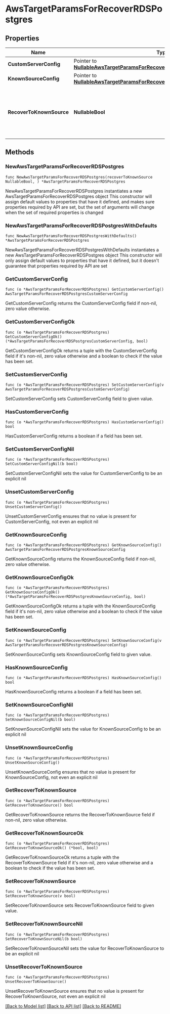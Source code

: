 # AwsTargetParamsForRecoverRDSPostgres

## Properties

Name | Type | Description | Notes
------------ | ------------- | ------------- | -------------
**CustomServerConfig** | Pointer to [**NullableAwsTargetParamsForRecoverRDSPostgresCustomServerConfig**](AwsTargetParamsForRecoverRDSPostgresCustomServerConfig.md) |  | [optional] 
**KnownSourceConfig** | Pointer to [**NullableAwsTargetParamsForRecoverRDSPostgresKnownSourceConfig**](AwsTargetParamsForRecoverRDSPostgresKnownSourceConfig.md) |  | [optional] 
**RecoverToKnownSource** | **NullableBool** | Specifies whether the recovery should be performed to a known or a custom target. | 

## Methods

### NewAwsTargetParamsForRecoverRDSPostgres

`func NewAwsTargetParamsForRecoverRDSPostgres(recoverToKnownSource NullableBool, ) *AwsTargetParamsForRecoverRDSPostgres`

NewAwsTargetParamsForRecoverRDSPostgres instantiates a new AwsTargetParamsForRecoverRDSPostgres object
This constructor will assign default values to properties that have it defined,
and makes sure properties required by API are set, but the set of arguments
will change when the set of required properties is changed

### NewAwsTargetParamsForRecoverRDSPostgresWithDefaults

`func NewAwsTargetParamsForRecoverRDSPostgresWithDefaults() *AwsTargetParamsForRecoverRDSPostgres`

NewAwsTargetParamsForRecoverRDSPostgresWithDefaults instantiates a new AwsTargetParamsForRecoverRDSPostgres object
This constructor will only assign default values to properties that have it defined,
but it doesn't guarantee that properties required by API are set

### GetCustomServerConfig

`func (o *AwsTargetParamsForRecoverRDSPostgres) GetCustomServerConfig() AwsTargetParamsForRecoverRDSPostgresCustomServerConfig`

GetCustomServerConfig returns the CustomServerConfig field if non-nil, zero value otherwise.

### GetCustomServerConfigOk

`func (o *AwsTargetParamsForRecoverRDSPostgres) GetCustomServerConfigOk() (*AwsTargetParamsForRecoverRDSPostgresCustomServerConfig, bool)`

GetCustomServerConfigOk returns a tuple with the CustomServerConfig field if it's non-nil, zero value otherwise
and a boolean to check if the value has been set.

### SetCustomServerConfig

`func (o *AwsTargetParamsForRecoverRDSPostgres) SetCustomServerConfig(v AwsTargetParamsForRecoverRDSPostgresCustomServerConfig)`

SetCustomServerConfig sets CustomServerConfig field to given value.

### HasCustomServerConfig

`func (o *AwsTargetParamsForRecoverRDSPostgres) HasCustomServerConfig() bool`

HasCustomServerConfig returns a boolean if a field has been set.

### SetCustomServerConfigNil

`func (o *AwsTargetParamsForRecoverRDSPostgres) SetCustomServerConfigNil(b bool)`

 SetCustomServerConfigNil sets the value for CustomServerConfig to be an explicit nil

### UnsetCustomServerConfig
`func (o *AwsTargetParamsForRecoverRDSPostgres) UnsetCustomServerConfig()`

UnsetCustomServerConfig ensures that no value is present for CustomServerConfig, not even an explicit nil
### GetKnownSourceConfig

`func (o *AwsTargetParamsForRecoverRDSPostgres) GetKnownSourceConfig() AwsTargetParamsForRecoverRDSPostgresKnownSourceConfig`

GetKnownSourceConfig returns the KnownSourceConfig field if non-nil, zero value otherwise.

### GetKnownSourceConfigOk

`func (o *AwsTargetParamsForRecoverRDSPostgres) GetKnownSourceConfigOk() (*AwsTargetParamsForRecoverRDSPostgresKnownSourceConfig, bool)`

GetKnownSourceConfigOk returns a tuple with the KnownSourceConfig field if it's non-nil, zero value otherwise
and a boolean to check if the value has been set.

### SetKnownSourceConfig

`func (o *AwsTargetParamsForRecoverRDSPostgres) SetKnownSourceConfig(v AwsTargetParamsForRecoverRDSPostgresKnownSourceConfig)`

SetKnownSourceConfig sets KnownSourceConfig field to given value.

### HasKnownSourceConfig

`func (o *AwsTargetParamsForRecoverRDSPostgres) HasKnownSourceConfig() bool`

HasKnownSourceConfig returns a boolean if a field has been set.

### SetKnownSourceConfigNil

`func (o *AwsTargetParamsForRecoverRDSPostgres) SetKnownSourceConfigNil(b bool)`

 SetKnownSourceConfigNil sets the value for KnownSourceConfig to be an explicit nil

### UnsetKnownSourceConfig
`func (o *AwsTargetParamsForRecoverRDSPostgres) UnsetKnownSourceConfig()`

UnsetKnownSourceConfig ensures that no value is present for KnownSourceConfig, not even an explicit nil
### GetRecoverToKnownSource

`func (o *AwsTargetParamsForRecoverRDSPostgres) GetRecoverToKnownSource() bool`

GetRecoverToKnownSource returns the RecoverToKnownSource field if non-nil, zero value otherwise.

### GetRecoverToKnownSourceOk

`func (o *AwsTargetParamsForRecoverRDSPostgres) GetRecoverToKnownSourceOk() (*bool, bool)`

GetRecoverToKnownSourceOk returns a tuple with the RecoverToKnownSource field if it's non-nil, zero value otherwise
and a boolean to check if the value has been set.

### SetRecoverToKnownSource

`func (o *AwsTargetParamsForRecoverRDSPostgres) SetRecoverToKnownSource(v bool)`

SetRecoverToKnownSource sets RecoverToKnownSource field to given value.


### SetRecoverToKnownSourceNil

`func (o *AwsTargetParamsForRecoverRDSPostgres) SetRecoverToKnownSourceNil(b bool)`

 SetRecoverToKnownSourceNil sets the value for RecoverToKnownSource to be an explicit nil

### UnsetRecoverToKnownSource
`func (o *AwsTargetParamsForRecoverRDSPostgres) UnsetRecoverToKnownSource()`

UnsetRecoverToKnownSource ensures that no value is present for RecoverToKnownSource, not even an explicit nil

[[Back to Model list]](../README.md#documentation-for-models) [[Back to API list]](../README.md#documentation-for-api-endpoints) [[Back to README]](../README.md)


